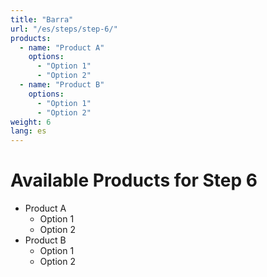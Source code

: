 ```yaml
---
title: "Barra"
url: "/es/steps/step-6/"
products:
  - name: "Product A"
    options:
      - "Option 1"
      - "Option 2"
  - name: "Product B"
    options:
      - "Option 1"
      - "Option 2"
weight: 6
lang: es
---
```


# Available Products for Step 6

- Product A
  - Option 1
  - Option 2
- Product B
  - Option 1
  - Option 2